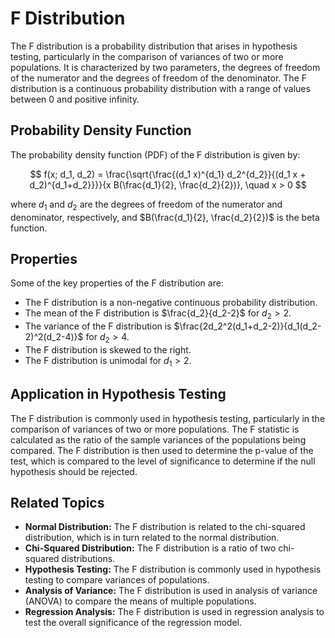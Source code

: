 # F Distribution

The F distribution is a probability distribution that arises in hypothesis testing, particularly in the comparison of variances of two or more populations. It is characterized by two parameters, the degrees of freedom of the numerator and the degrees of freedom of the denominator. The F distribution is a continuous probability distribution with a range of values between 0 and positive infinity.

## Probability Density Function

The probability density function (PDF) of the F distribution is given by:

$$ f(x; d_1, d_2) = \frac{\sqrt{\frac{(d_1 x)^{d_1} d_2^{d_2}}{(d_1 x + d_2)^{d_1+d_2}}}}{x B(\frac{d_1}{2}, \frac{d_2}{2})}, \quad x > 0 $$

where $d_1$ and $d_2$ are the degrees of freedom of the numerator and denominator, respectively, and $B(\frac{d_1}{2}, \frac{d_2}{2})$ is the beta function.

## Properties

Some of the key properties of the F distribution are:

- The F distribution is a non-negative continuous probability distribution.
- The mean of the F distribution is $\frac{d_2}{d_2-2}$ for $d_2 > 2$.
- The variance of the F distribution is $\frac{2d_2^2(d_1+d_2-2)}{d_1(d_2-2)^2(d_2-4)}$ for $d_2 > 4$.
- The F distribution is skewed to the right.
- The F distribution is unimodal for $d_1 > 2$.

## Application in Hypothesis Testing

The F distribution is commonly used in hypothesis testing, particularly in the comparison of variances of two or more populations. The F statistic is calculated as the ratio of the sample variances of the populations being compared. The F distribution is then used to determine the p-value of the test, which is compared to the level of significance to determine if the null hypothesis should be rejected.

## Related Topics

- **Normal Distribution:** The F distribution is related to the chi-squared distribution, which is in turn related to the normal distribution.
- **Chi-Squared Distribution:** The F distribution is a ratio of two chi-squared distributions.
- **Hypothesis Testing:** The F distribution is commonly used in hypothesis testing to compare variances of populations.
- **Analysis of Variance:** The F distribution is used in analysis of variance (ANOVA) to compare the means of multiple populations.
- **Regression Analysis:** The F distribution is used in regression analysis to test the overall significance of the regression model.
